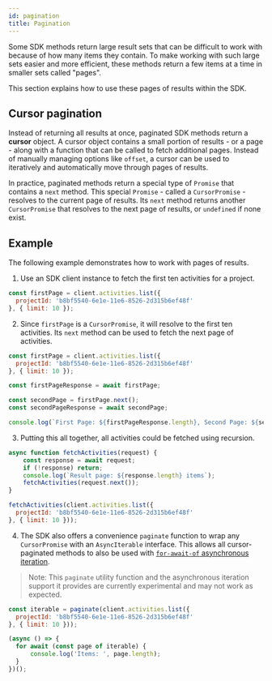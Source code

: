 ```yaml
---
id: pagination
title: Pagination
---
```


Some SDK methods return large result sets that can be difficult to work with because of how many items they contain. To make working with such large sets easier and more efficient, these methods return a few items at a time in smaller sets called "pages".

This section explains how to use these pages of results within the SDK.

## Cursor pagination

Instead of returning all results at once, paginated SDK methods return a **cursor** object. A cursor object contains a small portion of results - or a page - along with a function that can be called to fetch additional pages. Instead of manually managing options like `offset`, a cursor can be used to iteratively and automatically move through pages of results.

In practice, paginated methods return a special type of `Promise` that contains a `next` method. This special `Promise` - called a `CursorPromise` - resolves to the current page of results. Its `next` method returns another `CursorPromise` that resolves to the next page of results, or `undefined` if none exist.

## Example

The following example demonstrates how to work with pages of results.

1. Use an SDK client instance to fetch the first ten activities for a project.

  ```js
  const firstPage = client.activities.list({
    projectId: 'b8bf5540-6e1e-11e6-8526-2d315b6ef48f'
  }, { limit: 10 });
  ```

2. Since `firstPage` is a `CursorPromise`, it will resolve to the first ten activities. Its `next` method can be used to fetch the next page of activities.

  ```js
  const firstPage = client.activities.list({
    projectId: 'b8bf5540-6e1e-11e6-8526-2d315b6ef48f'
  }, { limit: 10 });

  const firstPageResponse = await firstPage;

  const secondPage = firstPage.next();
  const secondPageResponse = await secondPage;

  console.log(`First Page: ${firstPageResponse.length}, Second Page: ${secondPageResponse.length}`);
  ```

3. Putting this all together, all activities could be fetched using recursion.

  ```js
  async function fetchActivities(request) {
      const response = await request;
      if (!response) return;
      console.log(`Result page: ${response.length} items`);
      fetchActivities(request.next());
  }

  fetchActivities(client.activities.list({
    projectId: 'b8bf5540-6e1e-11e6-8526-2d315b6ef48f'
  }, { limit: 10 }));
  ```

4. The SDK also offers a convenience `paginate` function to wrap any `CursorPromise` with an `AsyncIterable` interface. This allows all cursor-paginated methods to also be used with [`for-await-of` asynchronous iteration](https://github.com/tc39/proposal-async-iteration).

> Note: This `paginate` utility function and the asynchronous iteration support it provides are currently experimental and may not work as expected.

  ```js
  const iterable = paginate(client.activities.list({
    projectId: 'b8bf5540-6e1e-11e6-8526-2d315b6ef48f'
  }, { limit: 10 }));

  (async () => {
    for await (const page of iterable) {
        console.log('Items: ', page.length);
    }
  })();
  ```
